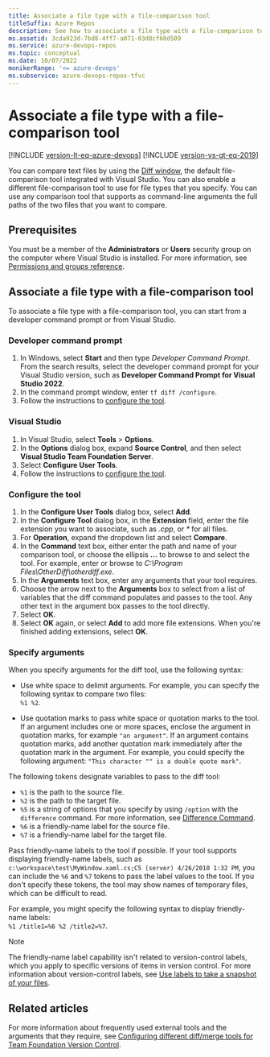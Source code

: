 ```yaml
---
title: Associate a file type with a file-comparison tool
titleSuffix: Azure Repos
description: See how to associate a file type with a file-comparison tool, and how to specify arguments for the tool.
ms.assetid: 3cda923d-7bd8-4ff7-a071-03d8cf60d509
ms.service: azure-devops-repos
ms.topic: conceptual
ms.date: 10/07/2022
monikerRange: '<= azure-devops'
ms.subservice: azure-devops-repos-tfvc
---
```



# Associate a file type with a file-comparison tool

[!INCLUDE [version-lt-eq-azure-devops](../../includes/version-lt-eq-azure-devops.md)]
[!INCLUDE [version-vs-gt-eq-2019](../../includes/version-vs-gt-eq-2019.md)]

You can compare text files by using the [Diff window](compare-files.md), the default file-comparison tool integrated with Visual Studio. You can also enable a different file-comparison tool to use for file types that you specify. You can use any comparison tool that supports as command-line arguments the full paths of the two files that you want to compare.

## Prerequisites

You must be a member of the **Administrators** or **Users** security group on the computer where Visual Studio is installed. For more information, see [Permissions and groups reference](../../organizations/security/permissions.md).

## Associate a file type with a file-comparison tool

To associate a file type with a file-comparison tool, you can start from a developer command prompt or from Visual Studio.

### Developer command prompt

1. In Windows, select **Start** and then type *Developer Command Prompt*. From the search results, select the developer command prompt for your Visual Studio version, such as **Developer Command Prompt for Visual Studio 2022**.
1. In the command prompt window, enter `tf diff /configure`.
1. Follow the instructions to [configure the tool](#configure-the-tool).

### Visual Studio

1. In Visual Studio, select **Tools** > **Options**.
1. In the **Options** dialog box, expand **Source Control**, and then select **Visual Studio Team Foundation Server**.
1. Select **Configure User Tools**.
1. Follow the instructions to [configure the tool](#configure-the-tool).

### Configure the tool

1. In the **Configure User Tools** dialog box, select **Add**.
1. In the **Configure Tool** dialog box, in the **Extension** field, enter the file extension you want to associate, such as *.cpp*, or *\** for all files.
1. For **Operation**, expand the dropdown list and select **Compare**.
1. In the **Command** text box, either enter the path and name of your comparison tool, or choose the ellipsis **...** to browse to and select the tool. For example, enter or browse to *C:\\Program Files\\OtherDiff\\otherdiff.exe*.
1. In the **Arguments** text box, enter any arguments that your tool requires.
1. Choose the arrow next to the **Arguments** box to select from a list of variables that the diff command populates and passes to the tool. Any other text in the argument box passes to the tool directly.
1. Select **OK**.
1. Select **OK** again, or select **Add** to add more file extensions. When you're finished adding extensions, select **OK**.

### Specify arguments

When you specify arguments for the diff tool, use the following syntax:

- Use white space to delimit arguments. For example, you can specify the following syntax to compare two files:<br>`%1 %2`.

- Use quotation marks to pass white space or quotation marks to the tool. If an argument includes one or more spaces, enclose the argument in quotation marks, for example `"an argument"`. If an argument contains quotation marks, add another quotation mark immediately after the quotation mark in the argument. For example, you could specify the following argument: `"This character "" is a double quote mark"`.

The following tokens designate variables to pass to the diff tool:

- `%1` is the path to the source file.
- `%2` is the path to the target file.
- `%5` is a string of options that you specify by using `/option` with the `difference` command. For more information, see [Difference Command](difference-command.md).
- `%6` is a friendly-name label for the source file.
- `%7` is a friendly-name label for the target file.

Pass friendly-name labels to the tool if possible. If your tool supports displaying friendly-name labels, such as `c:\workspace\test\MyWindow.xaml.cs;C5 (server) 4/26/2010 1:32 PM`, you can include the `%6` and `%7` tokens to pass the label values to the tool. If you don't specify these tokens, the tool may show names of temporary files, which can be difficult to read.

For example, you might specify the following syntax to display friendly-name labels:<br>`%1 /title1=%6 %2 /title2=%7`.

> [!NOTE]
> The friendly-name label capability isn't related to version-control labels, which you apply to specific versions of items in version control. For more information about version-control labels, see [Use labels to take a snapshot of your files](use-labels-take-snapshot-your-files.md).

## Related articles

For more information about frequently used external tools and the arguments that they require, see [Configuring different diff/merge tools for Team Foundation Version Control](https://devblogs.microsoft.com/buckh/configuring-different-diffmerge-tools-for-team-foundation-version-control/).

